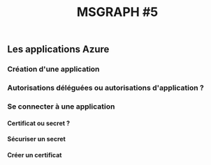 ﻿---
layout: post
title: "MSGRAPH #5"
description: "???"
tableOfContent: "/2023/09/17/cours-msgraph-sommaire"
nextLink:
  name: "Partie 6"
  id: "/2023/09/17/cours-msgraph-006"
prevLink:
  name: "Partie 4"
  id: "/2023/09/17/cours-msgraph-004"
---

## Les applications Azure

### Création d'une application

### Autorisations déléguées ou autorisations d'application ?

### Se connecter à une application

#### Certificat ou secret ?

#### Sécuriser un secret

#### Créer un certificat
